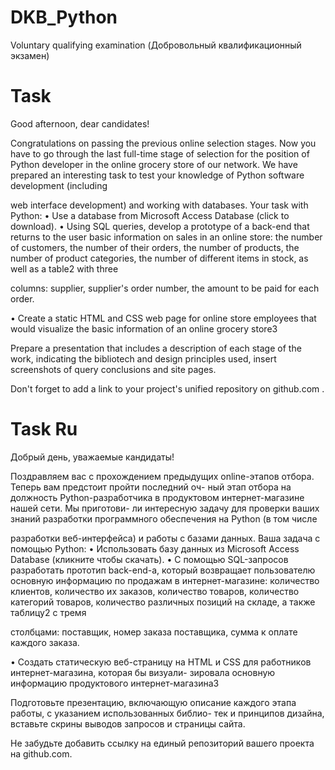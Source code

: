 # DKB_Python
Voluntary qualifying examination (Добровольный квалификационный экзамен)

# Task

Good afternoon, dear candidates!

Congratulations on passing the previous online selection stages. Now you have to go through the last
full-time stage of selection for the position of Python developer in the online grocery store of our network. We have prepared
an interesting task to test your knowledge of Python software development (including

web interface development) and working with databases.
Your task with Python:
• Use a database from Microsoft Access Database (click to download).
• Using SQL queries, develop a prototype of a back-end that returns to the user basic
information on sales in an online store: the number of customers, the number of their orders, the number
of products, the number of product categories, the number of different items in stock, as well as a table2
with three

columns: supplier, supplier's order number, the amount to be paid for each order.

• Create a static HTML and CSS web page for online store employees that would
visualize the basic information of an online grocery store3


Prepare a presentation that includes a description of each stage of the work, indicating the bibliotech
and design principles used, insert screenshots of query conclusions and site pages.

Don't forget to add a link to your project's unified repository on github.com .

# Task Ru

Добрый день, уважаемые кандидаты!

Поздравляем вас с прохождением предыдущих online-этапов отбора. Теперь вам предстоит пройти последний оч-
ный этап отбора на должность Python-разработчика в продуктовом интернет-магазине нашей сети. Мы приготови-
ли интересную задачу для проверки ваших знаний разработки программного обеспечения на Python (в том числе

разработки веб-интерфейса) и работы с базами данных.
Ваша задача с помощью Python:
• Использовать базу данных из Microsoft Access Database (кликните чтобы скачать).
• С помощью SQL-запросов разработать прототип back-end-а, который возвращает пользователю основную
информацию по продажам в интернет-магазине: количество клиентов, количество их заказов, количество
товаров, количество категорий товаров, количество различных позиций на складе, а также таблицу2
с тремя

столбцами: поставщик, номер заказа поставщика, сумма к оплате каждого заказа.

• Создать статическую веб-страницу на HTML и CSS для работников интернет-магазина, которая бы визуали-
зировала основную информацию продуктового интернет-магазина3


Подготовьте презентацию, включающую описание каждого этапа работы, с указанием использованных библио-
тек и принципов дизайна, вставьте скрины выводов запросов и страницы сайта.

Не забудьте добавить ссылку на единый репозиторий вашего проекта на github.com.
